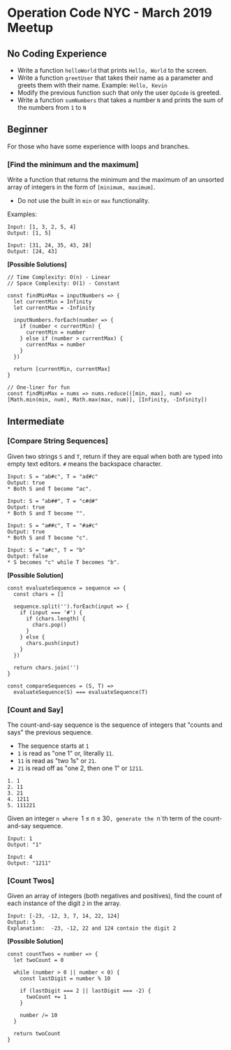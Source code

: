# Operation Code NYC - March 2019 Meetup

## No Coding Experience

* Write a function `helloWorld` that prints `Hello, World` to the screen.
* Write a function `greetUser` that takes their name as a parameter and greets them with their name. Example: `Hello, Kevin`
* Modify the previous function such that only the user `OpCode` is greeted.
* Write a function `sumNumbers` that takes a number `N` and prints the sum of the numbers from `1` to `N`

## Beginner
For those who have some experience with loops and branches.

### **[Find the minimum and the maximum]**
Write a function that returns the minimum and the maximum of an unsorted array of integers in the form of `[minimum, maximum]`.
* Do not use the built in `min` or `max` functionality.

Examples:
```
Input: [1, 3, 2, 5, 4]
Output: [1, 5]

Input: [31, 24, 35, 43, 28]
Output: [24, 43]
```

**[Possible Solutions]**

```
// Time Complexity: O(n) - Linear
// Space Complexity: O(1) - Constant

const findMinMax = inputNumbers => {
  let currentMin = Infinity
  let currentMax = -Infinity

  inputNumbers.forEach(number => {
    if (number < currentMin) {
      currentMin = number
    } else if (number > currentMax) {
      currentMax = number
    }
  })

  return [currentMin, currentMax]
}

// One-liner for fun
const findMinMax = nums => nums.reduce(([min, max], num) => [Math.min(min, num), Math.max(max, num)], [Infinity, -Infinity])
```

## Intermediate

### **[Compare String Sequences]**

Given two strings `S` and `T`, return if they are equal when both are typed into empty text editors. `#` means the backspace character.

```
Input: S = "ab#c", T = "ad#c"
Output: true
* Both S and T become "ac".

Input: S = "ab##", T = "c#d#"
Output: true
* Both S and T become "".

Input: S = "a##c", T = "#a#c"
Output: true
* Both S and T become "c".

Input: S = "a#c", T = "b"
Output: false
* S becomes "c" while T becomes "b".
```

**[Possible Solution]**

```
const evaluateSequence = sequence => {
  const chars = []

  sequence.split('').forEach(input => {
    if (input === '#') {
      if (chars.length) {
        chars.pop()
      }
    } else {
      chars.push(input)
    }
  })

  return chars.join('')
}

const compareSequences = (S, T) =>
  evaluateSequence(S) === evaluateSequence(T)
```

### **[Count and Say]**

The count-and-say sequence is the sequence of integers that "counts and says" the previous sequence.

* The sequence starts at `1`
* `1` is read as "one 1" or, literally `11`.
* `11` is read as "two 1s" or `21`.
* `21` is read off as "one 2, then one 1" or `1211`.

```
1. 1
2. 11
3. 21
4. 1211
5. 111221
```

Given an integer `n where `1 ≤ n ≤ 30`, generate the `n`th term of the count-and-say sequence.

```
Input: 1
Output: "1"

Input: 4
Output: "1211"
```

### **[Count Twos]**

Given an array of integers (both negatives and positives), find the count of each instance of the digit `2` in the array.

```
Input: [-23, -12, 3, 7, 14, 22, 124]
Output: 5
Explanation:  -23, -12, 22 and 124 contain the digit 2
```

**[Possible Solution]**

```
const countTwos = number => {
  let twoCount = 0

  while (number > 0 || number < 0) {
    const lastDigit = number % 10

    if (lastDigit === 2 || lastDigit === -2) {
      twoCount += 1
    }

    number /= 10
  }

  return twoCount
}
```
